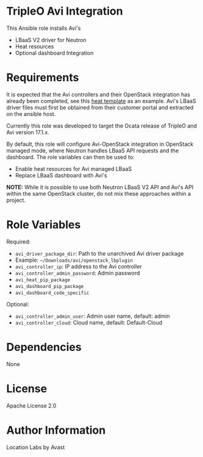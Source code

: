 # TripleO Avi Integration

This Ansible role installs Avi's
* LBaaS V2 driver for Neutron
* Heat resources
* Optional dashboard Integration

# Requirements

It is expected that the Avi controllers and their OpenStack integration has
already been completed, see this [heat template][avi-heat] as an example. Avi's
LBaaS driver files must first be obtained from their customer portal and
extracted on the ansible host.

Currently this role was developed to target the Ocata release of TripleO and Avi
version 17.1.x.

By default, this role will configure Avi-OpenStack integration in OpenStack
managed mode, where Neutron handles LBaaS API requests and the dashboard. The
role variables can then be used to:
* Enable heat resources for Avi managed LBaaS
* Replace LBaaS dashboard with Avi's

**NOTE:** While it is possible to use both Neutron LBaaS V2 API and Avi's API
within the same OpenStack cluster, do not mix these approaches within a project.

# Role Variables

Required:
* `avi_driver_package_dir`: Path to the unarchived Avi driver package
 * Example: `~/Downloads/avi/openstack_lbplugin`
* `avi_controller_ip`: IP address to the Avi controller
* `avi_controller_admin_password`: Admin password
* `avi_heat_pip_package`
* `avi_dashboard_pip_package`
* `avi_dashboard_code_specific`

Optional:
* `avi_controller_admin_user`: Admin user name, default: admin
* `avi_controller_cloud`: Cloud name, default: Default-Cloud

# Dependencies

None

# License

Apache License 2.0

# Author Information

Location Labs by Avast

[avi-heat]:https://github.com/avinetworks/devops/tree/master/openstack/heat_templates
